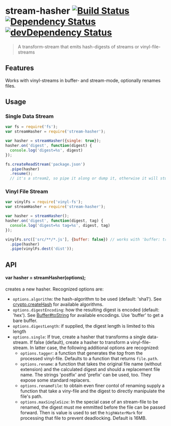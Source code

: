 # stream-hasher [![Build Status](https://secure.travis-ci.org/tapirdata/stream-hasher.png?branch=master)](https://travis-ci.org/tapirdata/stream-hasher) [![Dependency Status](https://david-dm.org/tapirdata/stream-hasher.svg)](https://david-dm.org/tapirdata/stream-hasher) [![devDependency Status](https://david-dm.org/tapirdata/stream-hasher/dev-status.svg)](https://david-dm.org/tapirdata/stream-hasher#info=devDependencies)
> A transform-stream that emits hash-digests of streams or vinyl-file-streams

## Features

Works with vinyl-streams in buffer- and stream-mode, optionally renames files.

## Usage

### Single Data Stream

``` js
var fs = require('fs');
var streamHasher = require('stream-hasher');

var hasher = streamHasher({single: true});
hasher.on('digest', function(digest) {
  console.log('digest=%s', digest)
});

fs.createReadStream('package.json')
  .pipe(hasher)
  .resume();
  // it's a stream2, so pipe it along or dump it, otherwise it will stuck.
```

### Vinyl File Stream

``` js
var vinylFs = require('vinyl-fs');
var streamHasher = require('stream-hasher');

var hasher = streamHasher();
hasher.on('digest', function(digest, tag) {
  console.log('digest=%s tag=%s', digest, tag)
});

vinylFs.src(['src/**/*.js'], {buffer: false}) // works with 'buffer: true', too 
  .pipe(hasher)
  .pipe(vinylFs.dest('dist'));
```

## API

#### var hasher = streamHasher(options);

creates a new hasher. Recognized options are:

- `options.algorithm`: the hash-algorithm to be used (default: 'sha1'). See [crypto.createHash](https://nodejs.org/api/crypto.html#crypto_crypto_createhash_algorithm) for available algorithms.
- `options.digestEncoding`: how the resulting digest is encoded (default: 'hex'). See [Buffer#toString](https://nodejs.org/api/buffer.html#buffer_buf_tostring_encoding_start_end) for available encodings. Use 'buffer' to get a bare buffer.
- `options.digestLength`: if supplied, the digest length is limited to this length
- `options.single`: If true, create a hasher that transforms a single data-stream. If false (default), create a hasher to transform a vinyl-file-stream. In latter case, the following additional options are recognized:
  - `options.tagger`: a function that generates the *tag* from the processed vinyl-file. Defaults to a function that returns `file.path`.
  - `options.rename`: a function that takes the original file name (without extension) and the calculated digest and should a replacement file name. The strings 'postfix' and 'prefix' can be used, too. They expose some standard replacers.
  - `options.renameFile`: to obtain even finer contol of renaming supply a function that take a viny-file and the digest to directly manipulate the file's path. 
  - `options.maxSingleSize`: In the special case of an stream-file to be renamed, the digest must me emmitted before the file can be passed forward. Then is value is used to set the `highWaterMark` for processing that file to prevent deadlocking. Default is 16MB.


